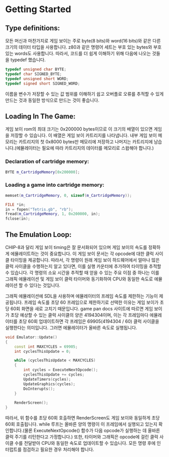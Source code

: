 # **Getting Started**
## Type definitions:
모든 머신과 마찬가지로 게임 보이는 주로 byte(8 bits)와 word(16 bits)와 같은 다른 크기의 데이터 타입을 사용합니다. z80과 같은 명령어 세트는 부호 있는 bytes와 부호 있는 words도 사용합니다. 따라서, 코드를 더 쉽게 이해하기 위해 다음에 나오는 것들을 typedef 했습니다.
~~~c++
typedef unsigned char BYTE;
typedef char SIGNED_BYTE;
typedef unsigned short WORD;
typedef signed short SIGNED_WORD;
~~~
이름을 변수가 저장할 수 있는 값 범위를 이해하기 쉽고 오버플로 오류를 추적할 수 있게 만드는 것과 동일한 방식으로 만드는 것이 좋습니다.
## Loading In The Game:
게임 보이 rom의 최대 크기는 0x200000 bytes이므로 이 크기의 배열이 있으면 게임을 저장할 수 있습니다. 이 배열은 게임 보이 카트리지를 나타냅니다. 내부 게임 보이 메모리는 카트리지의 첫 0x8000 bytes만 메모리에 저장하고 나머지는 카트리지에 남습니다.(에뮬레이터는 필요에 따라 카트리지의 데이터를 메모리로 스왑해야 합니다.)
### Declaration of cartridge memory:
~~~c++
BYTE m_CartridgeMemory[0x200000];
~~~
### Loading a game into cartridge memory:
~~~c++
memset(m_CartridgeMemory, 0, sizeof(m_CartridgeMemory));

FILE *in;
in = fopen("Tetris.gb", "rb");
fread(m_CartridgeMemory, 1, 0x200000, in);
fclose(in);
~~~
## The Emulation Loop:
CHIP-8과 달리 게임 보이 timing은 잘 문서화되어 있으며 게임 보이의 속도를 정확하게 에뮬레이트하는 것이 중요합니다. 이 게임 보이 문서는 각 opcode에 대한 클럭 사이클 타이밍을 제공합니다. 따라서, 각 명령이 원래 게임 보이 하드웨어에서 얼마나 많은 클럭 사이클을 수행하는지 알고 있다면, 이를 실행 카운터에 추가하여 타이밍을 추적할 수 있습니다. 각 명령의 소요 시간을 추적할 때 얻을 수 있는 주요 이점 중 하나는 이를 그래픽 에뮬레이션 및 게임 보이 클럭 타이머와 동기화하여 CPU와 동일한 속도로 에뮬레이션 할 수 있다는 것입니다.

그래픽 에뮬레이션에 SDL을 사용하며 에뮬레이터의 프레임 속도를 제한하는 기능이 제공됩니다. 프레임 속도를 초당 60 프레임으로 제한하기로 선택한 이유는 게임 보이가 초당 60회 화면을 새로 고치기 때문입니다. game pan docs 사이트에 따르면 게임 보이가 초당 예상할 수 있는 클럭 사이클의 양은 4194304이며, 이는 각 프레임마다 에뮬레이터를 초당 60회 업데이트하면 각 프레임은 69905(4194304 / 60) 클럭 사이클을 실행한다는 의미입니다. 그러면 에뮬레이터가 올바른 속도로 실행됩니다.
~~~c++
void Emulator::Update()
{
    const int MAXCYCLES = 69905;
    int cyclesThisUpdate = 0;

    while (cyclesThisUpdate < MAXCYCLES)
    {
        int cycles = ExecuteNextOpcode();
        cyclesThisUpdate += cycles;
        UpdateTimers(cycles);
        UpdateGraphics(cycles);
        DoInterupts();
    }
    
    RenderScreen();
}
~~~
따라서, 위 함수를 초당 60회 호출하면 RenderScreen도 게임 보이와 동일하게 초당 60회 호출됩니다. while 루프는 올바른 양의 명령이 이 프레임에서 실행되고 있는지 확인합니다.(물론 ExecuteNextOpcode() 함수가 다음 opcode가 실행하는 데 올바른 클럭 주기를 리턴한다고 가정합니다.) 또한, 타이머와 그래픽은 opcode에 걸린 클럭 사이클 수를 전달받아 CPU와 동일한 속도로 업데이트할 수 있습니다. 모든 명령 후에 인터럽트를 점검하고 필요한 경우 처리해야 합니다.